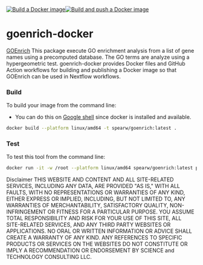 [![Build a Docker image](https://github.com/spearw/goenrich-docker/actions/workflows/docker-image.yml/badge.svg)](https://github.com/spearw/goenrich-docker/actions/workflows/docker-image.yml)[![Build and push a Docker image](https://github.com/spearw/goenrich-docker/actions/workflows/docker-publish.yml/badge.svg)](https://github.com/spearw/goenrich-docker/actions/workflows/docker-publish.yml)

# goenrich-docker

[GOEnrich](https://pypi.org/project/goenrichment/) This package execute GO enrichment analysis from a list of gene names using a precomputed database. The GO terms are analyze using a hypergeometric test. goenrich-docker provides Docker files and GitHub Action workflows for building and publishing a Docker image so that GOEnrich can be used in Nextflow workflows.

### Build

To build your image from the command line:
* You can do this on [Google shell](https://shell.cloud.google.com) since docker is installed and available.

```bash
docker build --platform linux/amd64 -t spearw/goenrich:latest .
```

### Test

To test this tool from the command line:

```bash
docker run -it -w /root --platform linux/amd64 spearw/goenrich:latest python /root/test.py
```

Disclaimer
THIS WEBSITE AND CONTENT AND ALL SITE-RELATED SERVICES, INCLUDING ANY DATA, ARE PROVIDED "AS IS," WITH ALL FAULTS, WITH NO REPRESENTATIONS OR WARRANTIES OF ANY KIND, EITHER EXPRESS OR IMPLIED, INCLUDING, BUT NOT LIMITED TO, ANY WARRANTIES OF MERCHANTABILITY, SATISFACTORY QUALITY, NON-INFRINGEMENT OR FITNESS FOR A PARTICULAR PURPOSE. YOU ASSUME TOTAL RESPONSIBILITY AND RISK FOR YOUR USE OF THIS SITE, ALL SITE-RELATED SERVICES, AND ANY THIRD PARTY WEBSITES OR APPLICATIONS. NO ORAL OR WRITTEN INFORMATION OR ADVICE SHALL CREATE A WARRANTY OF ANY KIND. ANY REFERENCES TO SPECIFIC PRODUCTS OR SERVICES ON THE WEBSITES DO NOT CONSTITUTE OR IMPLY A RECOMMENDATION OR ENDORSEMENT BY SCIENCE and TECHNOLOGY CONSULTING LLC.
